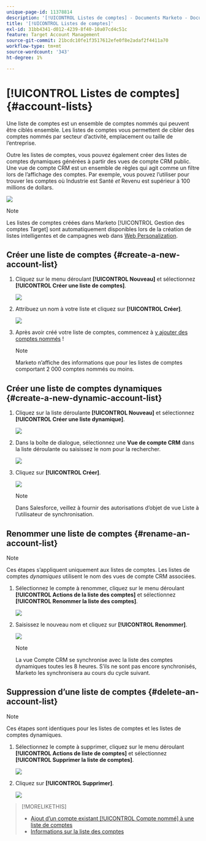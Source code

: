 ```yaml
---
unique-page-id: 11378814
description: '[!UICONTROL Listes de comptes] - Documents Marketo - Documentation du produit'
title: '[!UICONTROL Listes de comptes]'
exl-id: 31bb4341-d012-4239-8f40-10a07cd4c51c
feature: Target Account Management
source-git-commit: 21bcdc10fe1f3517612efe0f8e2adaf2f4411a70
workflow-type: tm+mt
source-wordcount: '343'
ht-degree: 1%

---
```


# [!UICONTROL Listes de comptes] {#account-lists}

Une liste de comptes est un ensemble de comptes nommés qui peuvent être ciblés ensemble. Les listes de comptes vous permettent de cibler des comptes nommés par secteur d’activité, emplacement ou taille de l’entreprise.

Outre les listes de comptes, vous pouvez également créer des listes de comptes dynamiques générées à partir des vues de compte CRM public. Une vue de compte CRM est un ensemble de règles qui agit comme un filtre lors de l’affichage des comptes. Par exemple, vous pouvez l’utiliser pour trouver les comptes où Industrie est Santé *et* Revenu est supérieur à 100 millions de dollars.

![](assets/one.png)

>[!NOTE]
>
>Les listes de comptes créées dans Marketo [!UICONTROL Gestion des comptes Target] sont automatiquement disponibles lors de la création de listes intelligentes et de campagnes web dans [Web Personalization](/help/marketo/product-docs/web-personalization/using-web-segments/web-segments.md).

## Créer une liste de comptes {#create-a-new-account-list}

1. Cliquez sur le menu déroulant **[!UICONTROL Nouveau]** et sélectionnez **[!UICONTROL Créer une liste de comptes]**.

   ![](assets/1a.png)

1. Attribuez un nom à votre liste et cliquez sur **[!UICONTROL Créer]**.

   ![](assets/three-0.png)

1. Après avoir créé votre liste de comptes, commencez à [y ajouter des comptes nommés](/help/marketo/product-docs/target-account-management/target/named-accounts/add-an-existing-named-account-to-an-account-list.md) !

   >[!NOTE]
   >
   >Marketo n’affiche des informations que pour les listes de comptes comportant 2 000 comptes nommés ou moins.

## Créer une liste de comptes dynamiques {#create-a-new-dynamic-account-list}

1. Cliquez sur la liste déroulante **[!UICONTROL Nouveau]** et sélectionnez **[!UICONTROL Créer une liste dynamique]**.

   ![](assets/1.png)

1. Dans la boîte de dialogue, sélectionnez une **Vue de compte CRM** dans la liste déroulante ou saisissez le nom pour la rechercher.

   ![](assets/image2017-7-18-9-48-23.png)

1. Cliquez sur **[!UICONTROL Créer]**.

   ![](assets/step4.jpg)

   >[!NOTE]
   >
   >Dans Salesforce, veillez à fournir des autorisations d’objet de vue Liste à l’utilisateur de synchronisation.

## Renommer une liste de comptes {#rename-an-account-list}

>[!NOTE]
>
>Ces étapes s’appliquent uniquement aux listes de comptes. Les listes de comptes *dynamiques* utilisent le nom des vues de compte CRM associées.

1. Sélectionnez le compte à renommer, cliquez sur le menu déroulant **[!UICONTROL Actions de la liste des comptes]** et sélectionnez **[!UICONTROL Renommer la liste des comptes]**.

   ![](assets/three.png)

1. Saisissez le nouveau nom et cliquez sur **[!UICONTROL Renommer]**.

   ![](assets/four.png)

   >[!NOTE]
   >
   >La vue Compte CRM se synchronise avec la liste des comptes dynamiques toutes les 8 heures. S’ils ne sont pas encore synchronisés, Marketo les synchronisera au cours du cycle suivant.

## Suppression d’une liste de comptes {#delete-an-account-list}

>[!NOTE]
>
>Ces étapes sont identiques pour les listes de comptes et les listes de comptes dynamiques.

1. Sélectionnez le compte à supprimer, cliquez sur le menu déroulant **[!UICONTROL Actions de liste de comptes]** et sélectionnez **[!UICONTROL Supprimer la liste de comptes]**.

   ![](assets/five.png)

1. Cliquez sur **[!UICONTROL Supprimer]**.

   ![](assets/six.png)

>[!MORELIKETHIS]
>
>* [Ajout d’un compte existant [!UICONTROL Compte nommé] à une liste de comptes](/help/marketo/product-docs/target-account-management/target/named-accounts/add-an-existing-named-account-to-an-account-list.md)
>* [Informations sur la liste des comptes](/help/marketo/product-docs/target-account-management/measure/account-list-insights.md)

